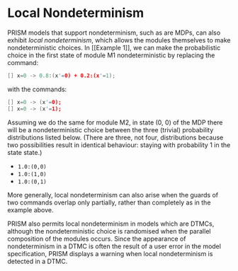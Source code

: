 # Local Nondeterminism

PRISM models that support nondeterminism, such as are MDPs, can also exhibit *local nondeterminism*, which allows the modules themselves to make nondeterministic choices. In [[Example 1]], we can make the probabilistic choice in the first state of module M1 nondeterministic by replacing the command:

``` c
[] x=0 -> 0.8:(x'=0) + 0.2:(x'=1);
```

with the commands:

```c
[] x=0 -> (x'=0);  
[] x=0 -> (x'=1);
```

Assuming we do the same for module M2, in state (0, 0) of the MDP there will be a nondeterministic choice between the three (trivial) probability distributions listed below. (There are three, not four, distributions because two possibilities result in identical behaviour: staying with probability 1 in the state state.)

- `1.0:(0,0)`
- `1.0:(1,0)`
- `1.0:(0,1)`

More generally, local nondeterminism can also arise when the guards of two commands overlap only partially, rather than completely as in the example above.

PRISM also permits local nondeterminism in models which are DTMCs, although the nondeterministic choice is randomised when the parallel composition of the modules occurs. Since the appearance of nondeterminism in a DTMC is often the result of a user error in the model specification, PRISM displays a warning when local nondeterminism is detected in a DTMC.